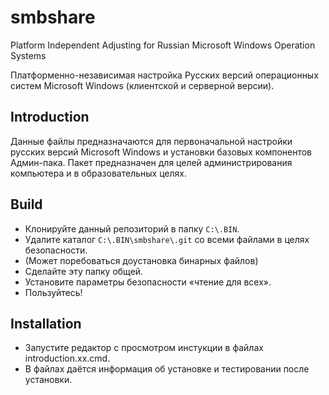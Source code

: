 # smbshare
 Platform Independent Adjusting for Russian Microsoft Windows Operation Systems
 
 Платформенно-независимая настройка Русских версий операционных систем Microsoft Windows (клиентской и серверной версии).
 
 ## Introduction
 
 Данные файлы предназначаются для первоначальной настройки русских версий Microsoft Windows и установки базовых компонентов Админ-пака. Пакет предназначен для целей администрирования компьютера и в образовательных целях.
 
 ## Build
 
 - Клонируйте данный репозиторий в папку `C:\.BIN`.
 - Удалите каталог `C:\.BIN\smbshare\.git` со всеми файлами в целях безопасности.
 - (Может поребоваться доустановка бинарных файлов)
 - Сделайте эту папку общей.
 - Установите параметры безопасности «чтение для всех».
 - Пользуйтесь!

 ## Installation
 
 - Запустите редактор с просмотром инстукции в файлах introduction.xx.cmd.
 - В файлах даётся информация об установке и тестировании после установки.

